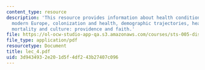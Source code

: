 ```yaml
---
content_type: resource
description: 'This resource provides information about health conditions in early
  modern Europe, colonization and health, demographic trajectories, health disparities,
  mortality and culture: providence and faith.'
file: https://ol-ocw-studio-app-qa.s3.amazonaws.com/courses/sts-005-disease-and-society-in-america-fall-2005/3d9434932e201d5f4df243b27407c096_lec_4.pdf
file_type: application/pdf
resourcetype: Document
title: lec_4.pdf
uid: 3d943493-2e20-1d5f-4df2-43b27407c096
---
```

